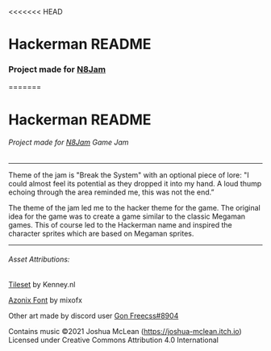 <<<<<<< HEAD
# Hackerman README
### Project made for [N8Jam](https://itch.io/jam/n8jam)

=======
# Hackerman README
###### Project made for [N8Jam](https://itch.io/jam/n8jam) Game Jam
---
Theme of the jam is "Break the System" with an optional piece of lore: "I could almost feel its potential as they dropped it into my hand. A loud thump echoing through the area reminded me, this was not the end.”

The theme of the jam led me to the hacker theme for the game. The original idea for the game was to create a game similar to the classic Megaman games. This of course led to the Hackerman name and inspired the character sprites which are based on Megaman sprites.

---
###### Asset Attributions:
[Tileset](https://kenney.nl/assets/bit-platformer-pack) by Kenney.nl

[Azonix Font](https://www.fontspace.com/azonix-font-f30718) by mixofx

Other art made by discord user [Gon Freecss#8904]()

  Contains music ©2021 Joshua McLean (https://joshua-mclean.itch.io)
  Licensed under Creative Commons Attribution 4.0 International
